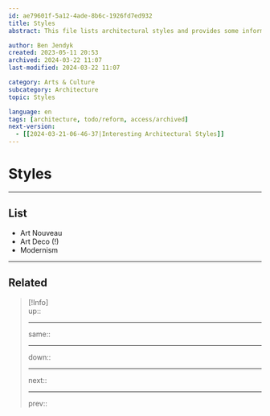 ```yaml
---
id: ae79601f-5a12-4ade-8b6c-1926fd7ed932
title: Styles
abstract: This file lists architectural styles and provides some information on them.

author: Ben Jendyk
created: 2023-05-11 20:53
archived: 2024-03-22 11:07
last-modified: 2024-03-22 11:07

category: Arts & Culture
subcategory: Architecture
topic: Styles

language: en
tags: [architecture, todo/reform, access/archived]
next-version:
  - [[2024-03-21-06-46-37|Interesting Architectural Styles]]
---
```


# Styles

---

## List

- Art Nouveau
- Art Deco (!)
- Modernism

---

## Related

> [!Info]  
> up::
> - ---
> same::
> - ---
> down::
> - ---
> next::
> - ---
> prev::
